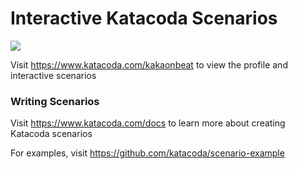# Interactive Katacoda Scenarios

[![](http://shields.katacoda.com/katacoda/kakaonbeat/count.svg)](https://www.katacoda.com/kakaonbeat "Get your profile on Katacoda.com")

Visit https://www.katacoda.com/kakaonbeat to view the profile and interactive scenarios

### Writing Scenarios
Visit https://www.katacoda.com/docs to learn more about creating Katacoda scenarios

For examples, visit https://github.com/katacoda/scenario-example
